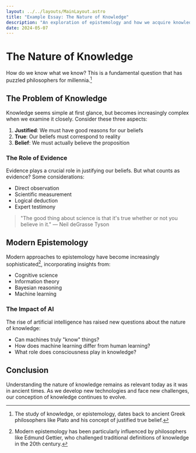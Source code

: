 ```yaml
---
layout: ../../layouts/MainLayout.astro
title: "Example Essay: The Nature of Knowledge"
description: "An exploration of epistemology and how we acquire knowledge"
date: 2024-05-07
---
```


# The Nature of Knowledge

How do we know what we know? This is a fundamental question that has puzzled philosophers for millennia.[^1]

## The Problem of Knowledge

Knowledge seems simple at first glance, but becomes increasingly complex when we examine it closely. Consider these three aspects:

1. **Justified**: We must have good reasons for our beliefs
2. **True**: Our beliefs must correspond to reality
3. **Belief**: We must actually believe the proposition

### The Role of Evidence

Evidence plays a crucial role in justifying our beliefs. But what counts as evidence? Some considerations:

- Direct observation
- Scientific measurement
- Logical deduction
- Expert testimony

> "The good thing about science is that it's true whether or not you believe in it."
> — Neil deGrasse Tyson

## Modern Epistemology

Modern approaches to epistemology have become increasingly sophisticated[^2], incorporating insights from:

- Cognitive science
- Information theory
- Bayesian reasoning
- Machine learning

### The Impact of AI

The rise of artificial intelligence has raised new questions about the nature of knowledge:

- Can machines truly "know" things?
- How does machine learning differ from human learning?
- What role does consciousness play in knowledge?

## Conclusion

Understanding the nature of knowledge remains as relevant today as it was in ancient times. As we develop new technologies and face new challenges, our conception of knowledge continues to evolve.

[^1]: The study of knowledge, or epistemology, dates back to ancient Greek philosophers like Plato and his concept of justified true belief.
[^2]: Modern epistemology has been particularly influenced by philosophers like Edmund Gettier, who challenged traditional definitions of knowledge in the 20th century. 